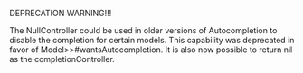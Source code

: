 DEPRECATION WARNING!!!

The NullController could be used in older versions of Autocompletion to disable the completion for certain models.
This capability was deprecated in favor of Model>>#wantsAutocompletion.
It is also now possible to return nil as the completionController.